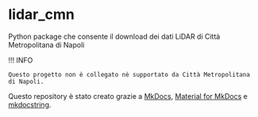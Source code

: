 # lidar_cmn
Python package che consente il download dei dati LiDAR di Città Metropolitana di Napoli

!!! INFO

    Questo progetto non è collegato nè supportato da Città Metropolitana di Napoli.

Questo repository è stato creato grazie a [MkDocs](https://www.mkdocs.org/), [Material for MkDocs](https://squidfunk.github.io/mkdocs-material) e [mkdocstring](https://mkdocstrings.github.io/).
